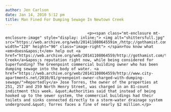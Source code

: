 ```yaml
---
author: Jen Carlson
date: Jan 14, 2010 5:12 pm
title: Man Fined For Dumping Sewage In Newtown Creek
---
```


	
										<p><span class="mt-enclosure mt-enclosure-image" style="display: inline;"> <img alt="shittersfull.jpg" src="https://web.archive.org/web/20141108064559im_/http://gothamist.com/attachments/arts_jen/shittersfull.jpg" width="120" height="90" class="image-right"> </span>You know what <em>doesn&apos;t</em> help out <a href="https://web.archive.org/web/20141108064559/http://gothamist.com/tags/newtowncreek">Newtown Creek</a>&apos;s reputation right now, while being considered for Superfunding? The Greenpoint commercial building owner who has been dumping sewage into the body of water. <a href="https://web.archive.org/web/20141108064559/http://www.city-apartments.net/2010/01/greenpoint-owner-charged-with-dumping-sewage/">Reportedly</a> Jose Torres, the owner of the properties at 251, 257 and 259 North Henry Street, was charged in an 81-count indictment this week. &quot;Authorities said that instead of being hooked up to the sewer system, the commercial buildings had their toilets and sinks connected directly to a storm-water drainage system underground.&quot; Torres faces a fine of nearly $2 million.</p>					
										
									
				